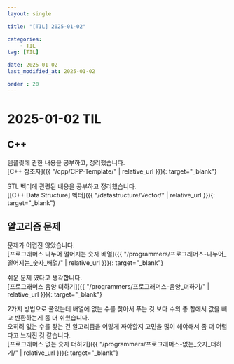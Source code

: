 ```yaml
---
layout: single

title: "[TIL] 2025-01-02"

categories:
    - TIL
tag: [TIL]

date: 2025-01-02
last_modified_at: 2025-01-02

order : 20
---
```


# 2025-01-02 TIL

## C++

템플릿에 관한 내용을 공부하고, 정리했습니다.  
[C++ 참조자]({{ "/cpp/CPP-Template/" | relative_url }}){: target="_blank"}

STL 벡터에 관련된 내용을 공부하고 정리했습니다.  
[[C++ Data Structure] 벡터]({{ "/datastructure/Vector/" | relative_url }}){: target="_blank"}

## 알고리즘 문제

문제가 어렵진 않았습니다.  
[프로그래머스 나누어 떨어지는 숫자 배열]({{ "/programmers/프로그래머스-나누어_떨어지는_숫자_배열/" | relative_url }}){: target="_blank"}

쉬운 문제 였다고 생각합니다.  
[프로그래머스 음양 더하기]({{ "/programmers/프로그래머스-음양_더하기/" | relative_url }}){: target="_blank"}

2가지 방법으로 풀었는데 배열에 없는 수를 찾아서 푸는 것 보다 수의 총 합에서 값을 빼고 반환하는게 좀 더 쉬웠습니다.  
오히려 없는 수를 찾는 건 알고리즘을 어떻게 짜야할지 고민을 많이 해야해서 좀 더 어렵다고 느껴진 것 같습니다.  
[프로그래머스 없는 숫자 더하기]({{ "/programmers/프로그래머스-없는_숫자_더하기/" | relative_url }}){: target="_blank"}